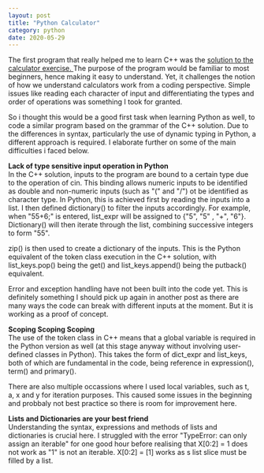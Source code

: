 ```yaml
---
layout: post
title: "Python Calculator"
category: python
date: 2020-05-29
---
```


The first program that really helped me to learn C++ was the <a href="https://cchanzl.github.io/tableau/2020/05/01/C++-Calculator-Solution">solution to the calculator exercise. </a> The purpose of the program would be familiar to most beginners, hence making it easy to understand. Yet, it challenges the notion of how we understand calculators work from a coding perspective. Simple issues like reading each character of input and differentiating the types and order of operations was something I took for granted.

So i thought this would be a good first task when learning Python as well, to code a similar program based on the grammar of the C++ solution. Due to the differences in syntax, particularly the use of dynamic typing in Python, a different approach is required. I elaborate further on some of the main difficulties i faced below.

<b> Lack of type sensitive input operation in Python </b>
<br>
In the C++ solution, inputs to the program are bound to a certain type due to the operation of cin. This binding allows numeric inputs to be identified as double and non-numeric inputs (such as "(" and "/") ot be identified as character type. In Python, this is achieved first by reading the inputs into a list. I then defined dictionary() to filter the inputs accordingly. For example, when "55+6;" is entered, list_expr will be assigned to {"5", "5" , "+", "6"}. Dictionary() will then iterate through the list, combining successive integers to form "55".

zip() is then used to create a dictionary of the inputs. This is the Python equivalent of the token class execution in the C++ solution, with list_keys.pop() being the get() and list_keys.append() being the putback() equivalent.

Error and exception handling have not been built into the code yet. This is definitely something I should pick up again in another post as there are many ways the code can break with different inputs at the moment. But it is working as a proof of concept.

<b> Scoping Scoping Scoping </b>
<br>
The use of the token class in C++ means that a global variable is required in the Python version as well (at this stage anyway without involving user-defined classes in Python). This takes the form of dict_expr and list_keys, both of which are fundamental in the code, being reference in expression(), term() and primary(). 

There are also multiple occassions where I used local variables, such as t, a, x and y for iteration purposes. This caused some issues in the beginning and probbaly not best practice so there is room for improvement here.

<b> Lists and Dictionaries are your best friend </b>
<br>
Understanding the syntax, expressions and methods of lists and dictionaries is crucial here. I struggled with the error "TypeError: can only assign an iterable" for one good hour before realising that X[0:2] = 1 does not work as "1" is not an iterable. X[0:2] = [1] works as s list slice must be filled by a list. 

<script src="https://gist.github.com/cchanzl/e0ee6e6835e352c64f17f60fc79138b7.js"></script>
